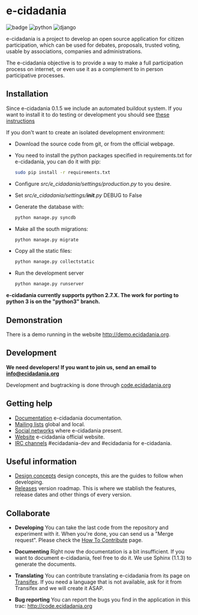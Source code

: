 # e-cidadania

![badge](https://badge.fury.io/gh/cidadania%2Fe-cidadania.png)
![python](http://i.imgur.com/BeE14Bl.png)
![django](http://i.imgur.com/5ldxDJl.png)

e-cidadania is a project to develop an open source application for citizen
participation, which can be used for debates, proposals, trusted voting,
usable by associations, companies and administrations.

The e-cidadania objective is to provide a way to make a full participation
process on internet, or even use it as a complement to in person participative
processes.

## Installation

Since e-cidadania 0.1.5 we include an automated buildout system. If you want to
install it to do testing or development you should see
[these instructions](https://github.com/cidadania/e-cidadania/blob/gsoc2012/docs/en/dev/environment.rst)

If you don't want to create an isolated development environment:

* Download the source code from git, or from the official webpage.
* You need to install the python packages specified in requirements.txt for
  e-cidadania, you can do it with pip:

    ```bash
    sudo pip install -r requirements.txt
    ```

* Configure *src/e_cidadania/settings/production.py* to you desire.
* Set *src/e_cidadania/settings/__init__.py* DEBUG to False
* Generate the database with:

    ```bash
    python manage.py syncdb
    ```

* Make all the south migrations:

    ```bash
    python manage.py migrate
    ```

* Copy all the static files:

    ```bash
    python manage.py collectstatic
    ```

* Run the development server

    ```bash
    python manage.py runserver
    ```

__e-cidadania currently supports python 2.7.X. The work for porting to python 3 is on the "python3" branch.__

## Demonstration

There is a demo running in the website <http://demo.ecidadania.org>.

## Development

__We need developers! If you want to join us, send an email to <info@ecidadania.org>__

Development and bugtracking is done through [code.ecidadania.org](http://code.ecidadania.org)

## Getting help

* [Documentation](http://code.ecidadania.org/wiki/Documentation) e-cidadania documentation.
* [Mailing lists](http://code.ecidadania.org/wiki/MailingLists) global and local.
* [Social networks](http://code.ecidadania.org/wiki/SocialNetworks) where e-cidadania present.
* [Website](http://ecidadania.org) e-cidadania official website.
* [IRC channels](http://webchat.freenode.net) #ecidadania-dev and #ecidadania for e-cidadania.

## Useful information

* [Design concepts](http://code.ecidadania.org/wiki/DesignConcepts) design concepts, this are the guides to follow when developing.
* [Releases](http://code.ecidadania.org/wiki/Releases) version roadmap. This is where we stablish the features, release dates and other things of every version.

## Collaborate

* __Developing__ You can take the last code from the repository and experiment with it. When you're done, you can send us a "Merge request". Please check the [How To Contribute](http://code.ecidadania.org/wiki/HowToContribute) page.

* __Documenting__ Right now the documentation is a bit insufficient. If you want to document e-cidadania, feel free to do it. We use Sphinx (1.1.3) to generate the documents.

* __Translating__  You can contribute translating e-cidadania from its page on [Transifex](http://www.transifex.net/projects/p/ecidadania/). If you need a language that is not available, ask for it from Transifex and we will create it ASAP.

* __Bug reporting__ You can report the bugs you find in the application in this trac: <http://code.ecidadania.org>
